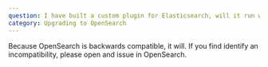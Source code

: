 ```yaml
---
question: I have built a custom plugin for Elasticsearch, will it run without modification on OpenSearch?
category: Upgrading to OpenSearch
---
```

Because OpenSearch is backwards compatible, it will. If you find identify an incompatibility, please open and issue in OpenSearch.
